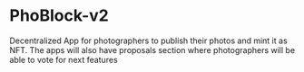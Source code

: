 # PhoBlock-v2
Decentralized App for photographers to publish their photos and mint it as NFT. The apps will also have proposals section where photographers will be able to vote for next features
